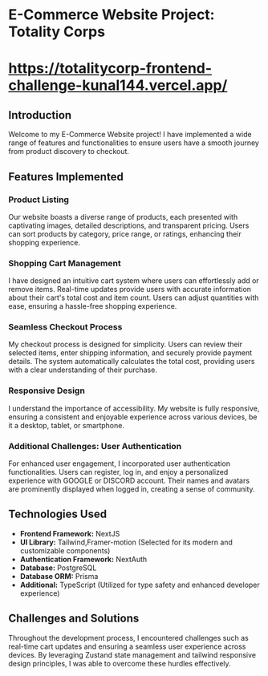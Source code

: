 # E-Commerce Website Project: Totality Corps

# https://totalitycorp-frontend-challenge-kunal144.vercel.app/

## Introduction

Welcome to my E-Commerce Website project! I have implemented a wide range of features and functionalities to ensure users have a smooth journey from product discovery to checkout.

## Features Implemented

### Product Listing

Our website boasts a diverse range of products, each presented with captivating images, detailed descriptions, and transparent pricing. Users can sort products by category, price range, or ratings, enhancing their shopping experience.

### Shopping Cart Management

I have designed an intuitive cart system where users can effortlessly add or remove items. Real-time updates provide users with accurate information about their cart's total cost and item count. Users can adjust quantities with ease, ensuring a hassle-free shopping experience.

### Seamless Checkout Process

My checkout process is designed for simplicity. Users can review their selected items, enter shipping information, and securely provide payment details. The system automatically calculates the total cost, providing users with a clear understanding of their purchase.

### Responsive Design

I understand the importance of accessibility. My website is fully responsive, ensuring a consistent and enjoyable experience across various devices, be it a desktop, tablet, or smartphone.

### Additional Challenges: User Authentication

For enhanced user engagement, I incorporated user authentication functionalities. Users can register, log in, and enjoy a personalized experience with GOOGLE or DISCORD account. Their names and avatars are prominently displayed when logged in, creating a sense of community.

## Technologies Used

- **Frontend Framework:** NextJS
- **UI Library:** Tailwind,Framer-motion (Selected for its modern and customizable components)
- **Authentication Framework:** NextAuth
- **Database:** PostgreSQL
- **Database ORM:** Prisma
- **Additional:** TypeScript (Utilized for type safety and enhanced developer experience)

## Challenges and Solutions

Throughout the development process, I encountered challenges such as real-time cart updates and ensuring a seamless user experience across devices. By leveraging Zustand state management and tailwind responsive design principles, I was able to overcome these hurdles effectively.
